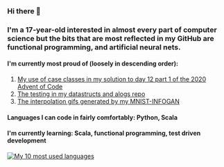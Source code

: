 ### Hi there 👋
### I'm a 17-year-old interested in almost every part of computer science but the bits that are most reflected in my GitHub are functional programming, and artificial neural nets.

#### I'm currently most proud of (loosely in descending order):
1. [My use of case classes in my solution to day 12 part 1 of the 2020 Advent of Code](https://github.com/qwertpi/advent-of-code-2020/blob/master/12/a.scala)
2. [The testing in my datastructs and alogs repo](https://github.com/qwertpi/datastructs-and-algorithms)
3. [The interpolation gifs generated by my MNIST-INFOGAN](https://github.com/qwertpi/mnist-infogan/blob/master/interpolated.gif)


#### Languages I can code in fairly comfortably: Python, Scala
#### I'm currently learning: Scala, functional programming, test driven development

[![My 10 most used languages](https://github-readme-stats.vercel.app/api/top-langs/?username=qwertpi&hide=shell,go,dart,crystal&layout=compact&langs_count=10)](https://github.com/anuraghazra/github-readme-stats)
